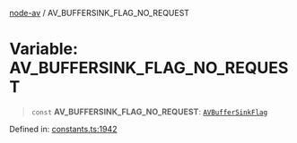 [node-av](../globals.md) / AV\_BUFFERSINK\_FLAG\_NO\_REQUEST

# Variable: AV\_BUFFERSINK\_FLAG\_NO\_REQUEST

> `const` **AV\_BUFFERSINK\_FLAG\_NO\_REQUEST**: [`AVBufferSinkFlag`](../type-aliases/AVBufferSinkFlag.md)

Defined in: [constants.ts:1942](https://github.com/seydx/av/blob/f8631fc881b394300b1479f511d55cf1c370a87f/src/constants/constants.ts#L1942)
